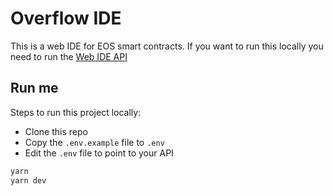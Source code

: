 # Overflow IDE

This is a web IDE for EOS smart contracts. 
If you want to run this locally you need to run the [Web IDE API](https://github.com/eosnetworkfoundation/web-ide-api)

## Run me

Steps to run this project locally:
- Clone this repo
- Copy the `.env.example` file to `.env`
- Edit the `.env` file to point to your API

```bash
yarn
yarn dev
```
